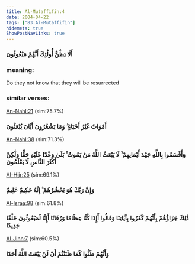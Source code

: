 ```yaml
---
title: Al-Mutaffifin:4
date: 2004-04-22
tags: ["83.Al-Mutaffifin"]
hidemeta: true 
ShowPostNavLinks: true 
---
```

### أَلَا يَظُنُّ أُولَٰئِكَ أَنَّهُمْ مَبْعُوثُونَ
### meaning: 
Do they not know that they will be resurrected
### similar verses: 

[An-Nahl:21](/16/21) (sim:75.7%)

### أَمْوَاتٌ غَيْرُ أَحْيَاءٍ ۖ وَمَا يَشْعُرُونَ أَيَّانَ يُبْعَثُونَ

[An-Nahl:38](/16/38) (sim:71.3%)

### وَأَقْسَمُوا بِاللَّهِ جَهْدَ أَيْمَانِهِمْ ۙ لَا يَبْعَثُ اللَّهُ مَنْ يَمُوتُ ۚ بَلَىٰ وَعْدًا عَلَيْهِ حَقًّا وَلَٰكِنَّ أَكْثَرَ النَّاسِ لَا يَعْلَمُونَ

[Al-Hijr:25](/15/25) (sim:69.1%)

### وَإِنَّ رَبَّكَ هُوَ يَحْشُرُهُمْ ۚ إِنَّهُ حَكِيمٌ عَلِيمٌ

[Al-Israa:98](/17/98) (sim:61.8%)

### ذَٰلِكَ جَزَاؤُهُمْ بِأَنَّهُمْ كَفَرُوا بِآيَاتِنَا وَقَالُوا أَإِذَا كُنَّا عِظَامًا وَرُفَاتًا أَإِنَّا لَمَبْعُوثُونَ خَلْقًا جَدِيدًا

[Al-Jinn:7](/72/7) (sim:60.5%)

### وَأَنَّهُمْ ظَنُّوا كَمَا ظَنَنْتُمْ أَنْ لَنْ يَبْعَثَ اللَّهُ أَحَدًا
